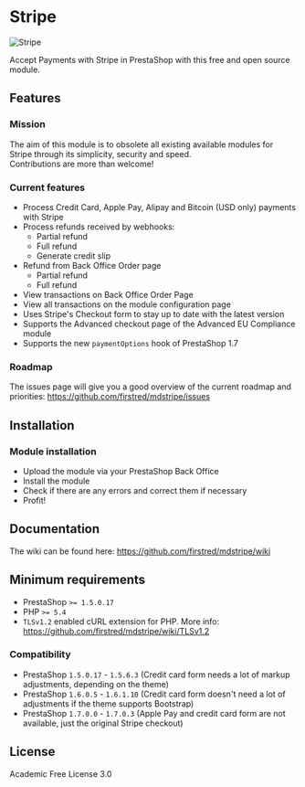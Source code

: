 # Stripe
![Stripe](/views/img/stripebtnlogo.png)

Accept Payments with Stripe in PrestaShop with this free and open source module.

## Features
### Mission
The aim of this module is to obsolete all existing available modules for Stripe through its simplicity, security and speed.  
Contributions are more than welcome!

### Current features
- Process Credit Card, Apple Pay, Alipay and Bitcoin (USD only) payments with Stripe
- Process refunds received by webhooks:
    - Partial refund
    - Full refund
    - Generate credit slip
- Refund from Back Office Order page
    - Partial refund
    - Full refund
- View transactions on Back Office Order Page
- View all transactions on the module configuration page
- Uses Stripe's Checkout form to stay up to date with the latest version
- Supports the Advanced checkout page of the Advanced EU Compliance module
- Supports the new `paymentOptions` hook of PrestaShop 1.7

### Roadmap
The issues page will give you a good overview of the current roadmap and priorities:
https://github.com/firstred/mdstripe/issues

## Installation
### Module installation
- Upload the module via your PrestaShop Back Office
- Install the module
- Check if there are any errors and correct them if necessary
- Profit!

## Documentation
The wiki can be found here: https://github.com/firstred/mdstripe/wiki

## Minimum requirements
- PrestaShop `>= 1.5.0.17`
- PHP `>= 5.4`
- `TLSv1.2` enabled cURL extension for PHP. More info: https://github.com/firstred/mdstripe/wiki/TLSv1.2

### Compatibility
- PrestaShop `1.5.0.17` - `1.5.6.3` (Credit card form needs a lot of markup adjustments, depending on the theme)
- PrestaShop `1.6.0.5` - `1.6.1.10` (Credit card form doesn't need a lot of adjustments if the theme supports Bootstrap)
- PrestaShop `1.7.0.0` - `1.7.0.3` (Apple Pay and credit card form are not available, just the original Stripe checkout)

## License
Academic Free License 3.0
